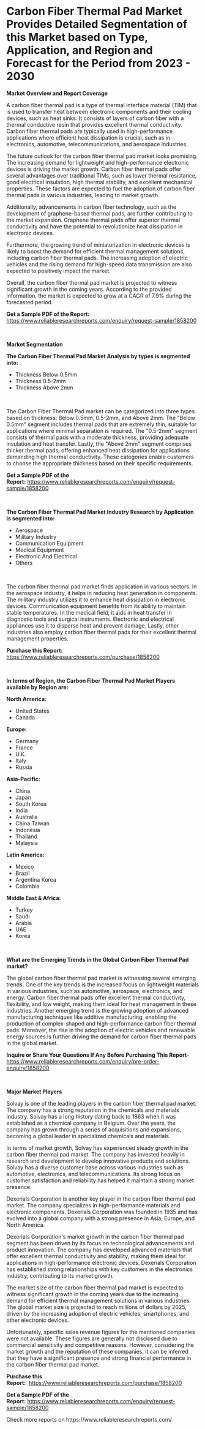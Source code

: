 <p><h1>Carbon Fiber Thermal Pad Market Provides Detailed Segmentation of this Market based on Type, Application, and Region and Forecast for the Period from 2023 - 2030</h1></p><p><strong>Market Overview and Report Coverage</strong></p>
<p><p>A carbon fiber thermal pad is a type of thermal interface material (TIM) that is used to transfer heat between electronic components and their cooling devices, such as heat sinks. It consists of layers of carbon fiber with a thermal conductive resin that provides excellent thermal conductivity. Carbon fiber thermal pads are typically used in high-performance applications where efficient heat dissipation is crucial, such as in electronics, automotive, telecommunications, and aerospace industries.</p><p>The future outlook for the carbon fiber thermal pad market looks promising. The increasing demand for lightweight and high-performance electronic devices is driving the market growth. Carbon fiber thermal pads offer several advantages over traditional TIMs, such as lower thermal resistance, good electrical insulation, high thermal stability, and excellent mechanical properties. These factors are expected to fuel the adoption of carbon fiber thermal pads in various industries, leading to market growth.</p><p>Additionally, advancements in carbon fiber technology, such as the development of graphene-based thermal pads, are further contributing to the market expansion. Graphene thermal pads offer superior thermal conductivity and have the potential to revolutionize heat dissipation in electronic devices.</p><p>Furthermore, the growing trend of miniaturization in electronic devices is likely to boost the demand for efficient thermal management solutions, including carbon fiber thermal pads. The increasing adoption of electric vehicles and the rising demand for high-speed data transmission are also expected to positively impact the market.</p><p>Overall, the carbon fiber thermal pad market is projected to witness significant growth in the coming years. According to the provided information, the market is expected to grow at a CAGR of 7.9% during the forecasted period.</p></p>
<p><strong>Get a Sample PDF of the Report:</strong> <a href="https://www.reliableresearchreports.com/enquiry/request-sample/1858200">https://www.reliableresearchreports.com/enquiry/request-sample/1858200</a></p>
<p>&nbsp;</p>
<p><strong>Market Segmentation</strong></p>
<p><strong>The Carbon Fiber Thermal Pad Market Analysis by types is segmented into:</strong></p>
<p><ul><li>Thickness Below 0.5mm</li><li>Thickness 0.5-2mm</li><li>Thickness Above 2mm</li></ul></p>
<p>&nbsp;</p>
<p><p>The Carbon Fiber Thermal Pad market can be categorized into three types based on thickness: Below 0.5mm, 0.5-2mm, and Above 2mm. The "Below 0.5mm" segment includes thermal pads that are extremely thin, suitable for applications where minimal separation is required. The "0.5-2mm" segment consists of thermal pads with a moderate thickness, providing adequate insulation and heat transfer. Lastly, the "Above 2mm" segment comprises thicker thermal pads, offering enhanced heat dissipation for applications demanding high thermal conductivity. These categories enable customers to choose the appropriate thickness based on their specific requirements.</p></p>
<p><strong>Get a Sample PDF of the Report:</strong>&nbsp;<a href="https://www.reliableresearchreports.com/enquiry/request-sample/1858200">https://www.reliableresearchreports.com/enquiry/request-sample/1858200</a></p>
<p>&nbsp;</p>
<p><strong>The Carbon Fiber Thermal Pad Market Industry Research by Application is segmented into:</strong></p>
<p><ul><li>Aerospace</li><li>Military Industry</li><li>Communication Equipment</li><li>Medical Equipment</li><li>Electronic And Electrical</li><li>Others</li></ul></p>
<p>&nbsp;</p>
<p><p>The carbon fiber thermal pad market finds application in various sectors. In the aerospace industry, it helps in reducing heat generation in components. The military industry utilizes it to enhance heat dissipation in electronic devices. Communication equipment benefits from its ability to maintain stable temperatures. In the medical field, it aids in heat transfer in diagnostic tools and surgical instruments. Electronic and electrical appliances use it to disperse heat and prevent damage. Lastly, other industries also employ carbon fiber thermal pads for their excellent thermal management properties.</p></p>
<p><strong>Purchase this Report:</strong>&nbsp; <a href="https://www.reliableresearchreports.com/purchase/1858200">https://www.reliableresearchreports.com/purchase/1858200</a></p>
<p>&nbsp;</p>
<p><strong>In terms of Region, the Carbon Fiber Thermal Pad Market Players available by Region are:</strong></p>
<p>
    <p> <strong> North America: </strong>
        <ul>
            <li>United States</li>
            <li>Canada</li>
        </ul>
        </p> 
    <p> <strong> Europe: </strong>
        <ul>
            <li>Germany</li>
            <li>France</li>
            <li>U.K.</li>
            <li>Italy</li>
            <li>Russia</li>
        </ul>
        </p> 
    <p> <strong> Asia-Pacific: </strong>
        <ul>
            <li>China</li>
            <li>Japan</li>
            <li>South Korea</li>
            <li>India</li>
            <li>Australia</li>
            <li>China Taiwan</li>
            <li>Indonesia</li>
            <li>Thailand</li>
            <li>Malaysia</li>
        </ul>
        </p> 
    <p> <strong> Latin America: </strong>
        <ul>
            <li>Mexico</li>
            <li>Brazil</li>
            <li>Argentina Korea</li>
            <li>Colombia</li>
        </ul>
        </p> 
    <p> <strong> Middle East & Africa: </strong>
        <ul>
            <li>Turkey</li>
            <li>Saudi</li>
            <li>Arabia</li>
            <li>UAE</li>
            <li>Korea</li>
        </ul>
    </p>
    </p>
<p>&nbsp;</p>
<p><strong>What are the Emerging Trends in the Global Carbon Fiber Thermal Pad market?</strong></p>
<p><p>The global carbon fiber thermal pad market is witnessing several emerging trends. One of the key trends is the increased focus on lightweight materials in various industries, such as automotive, aerospace, electronics, and energy. Carbon fiber thermal pads offer excellent thermal conductivity, flexibility, and low weight, making them ideal for heat management in these industries. Another emerging trend is the growing adoption of advanced manufacturing techniques like additive manufacturing, enabling the production of complex-shaped and high-performance carbon fiber thermal pads. Moreover, the rise in the adoption of electric vehicles and renewable energy sources is further driving the demand for carbon fiber thermal pads in the global market.</p></p>
<p><strong>Inquire or Share Your Questions If Any Before Purchasing This Report</strong>- <a href="https://www.reliableresearchreports.com/enquiry/pre-order-enquiry/1858200">https://www.reliableresearchreports.com/enquiry/pre-order-enquiry/1858200</a></p>
<p>&nbsp;</p>
<p><strong>Major Market Players</strong></p>
<p><p>Solvay is one of the leading players in the carbon fiber thermal pad market. The company has a strong reputation in the chemicals and materials industry. Solvay has a long history dating back to 1863 when it was established as a chemical company in Belgium. Over the years, the company has grown through a series of acquisitions and expansions, becoming a global leader in specialized chemicals and materials.</p><p>In terms of market growth, Solvay has experienced steady growth in the carbon fiber thermal pad market. The company has invested heavily in research and development to develop innovative products and solutions. Solvay has a diverse customer base across various industries such as automotive, electronics, and telecommunications. Its strong focus on customer satisfaction and reliability has helped it maintain a strong market presence.</p><p>Dexerials Corporation is another key player in the carbon fiber thermal pad market. The company specializes in high-performance materials and electronic components. Dexerials Corporation was founded in 1935 and has evolved into a global company with a strong presence in Asia, Europe, and North America.</p><p>Dexerials Corporation's market growth in the carbon fiber thermal pad segment has been driven by its focus on technological advancements and product innovation. The company has developed advanced materials that offer excellent thermal conductivity and stability, making them ideal for applications in high-performance electronic devices. Dexerials Corporation has established strong relationships with key customers in the electronics industry, contributing to its market growth.</p><p>The market size of the carbon fiber thermal pad market is expected to witness significant growth in the coming years due to the increasing demand for efficient thermal management solutions in various industries. The global market size is projected to reach millions of dollars by 2025, driven by the increasing adoption of electric vehicles, smartphones, and other electronic devices.</p><p>Unfortunately, specific sales revenue figures for the mentioned companies were not available. These figures are generally not disclosed due to commercial sensitivity and competitive reasons. However, considering the market growth and the reputation of these companies, it can be inferred that they have a significant presence and strong financial performance in the carbon fiber thermal pad market.</p></p>
<p><strong>Purchase this Report:</strong>&nbsp;&nbsp;<a href="https://www.reliableresearchreports.com/purchase/1858200">https://www.reliableresearchreports.com/purchase/1858200</a></p>
<p></p>
<p><strong>Get a Sample PDF of the Report:</strong>&nbsp;<a href="https://www.reliableresearchreports.com/enquiry/request-sample/1858200">https://www.reliableresearchreports.com/enquiry/request-sample/1858200</a></p>
<p>Check more reports on https://www.reliableresearchreports.com/</p>